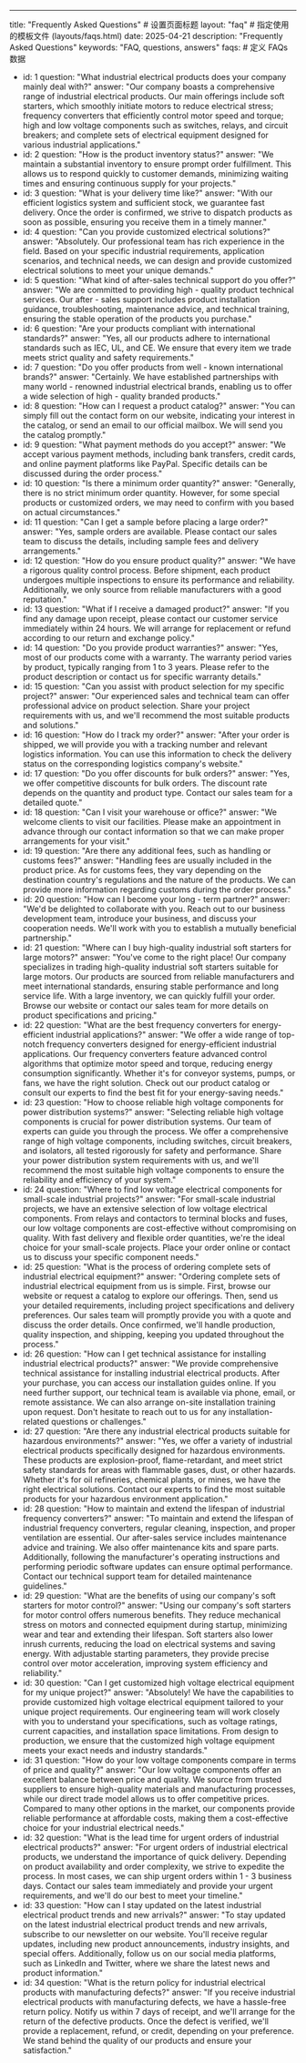---
title: "Frequently Asked Questions"  #  设置页面标题
layout: "faq"  #  指定使用的模板文件 (layouts/faqs.html)
date: 2025-04-21
description: "Frequently Asked Questions"
keywords: "FAQ, questions, answers"
faqs:  # 定义 FAQs 数据

  - id: 1
    question: "What industrial electrical products does your company mainly deal with?"
    answer: "Our company boasts a comprehensive range of industrial electrical products. Our main offerings include soft starters, which smoothly initiate motors to reduce electrical stress; frequency converters that efficiently control motor speed and torque; high and low voltage components such as switches, relays, and circuit breakers; and complete sets of electrical equipment designed for various industrial applications."
  - id: 2
    question: "How is the product inventory status?"
    answer: "We maintain a substantial inventory to ensure prompt order fulfillment. This allows us to respond quickly to customer demands, minimizing waiting times and ensuring continuous supply for your projects."
  - id: 3
    question: "What is your delivery time like?"
    answer: "With our efficient logistics system and sufficient stock, we guarantee fast delivery. Once the order is confirmed, we strive to dispatch products as soon as possible, ensuring you receive them in a timely manner."
  - id: 4
    question: "Can you provide customized electrical solutions?"
    answer: "Absolutely. Our professional team has rich experience in the field. Based on your specific industrial requirements, application scenarios, and technical needs, we can design and provide customized electrical solutions to meet your unique demands."
  - id: 5
    question: "What kind of after-sales technical support do you offer?"
    answer: "We are committed to providing high - quality product technical services. Our after - sales support includes product installation guidance, troubleshooting, maintenance advice, and technical training, ensuring the stable operation of the products you purchase." 
  - id: 6
    question: "Are your products compliant with international standards?"
    answer: "Yes, all our products adhere to international standards such as IEC, UL, and CE. We ensure that every item we trade meets strict quality and safety requirements."
  - id: 7
    question: "Do you offer products from well - known international brands?"
    answer: "Certainly. We have established partnerships with many world - renowned industrial electrical brands, enabling us to offer a wide selection of high - quality branded products."
  - id: 8
    question: "How can I request a product catalog?"
    answer: "You can simply fill out the contact form on our website, indicating your interest in the catalog, or send an email to our official mailbox. We will send you the catalog promptly."
  - id: 9
    question: "What payment methods do you accept?"
    answer: "We accept various payment methods, including bank transfers, credit cards, and online payment platforms like PayPal. Specific details can be discussed during the order process."
  - id: 10
    question: "Is there a minimum order quantity?"
    answer: "Generally, there is no strict minimum order quantity. However, for some special products or customized orders, we may need to confirm with you based on actual circumstances."
  - id: 11
    question: "Can I get a sample before placing a large order?"
    answer: "Yes, sample orders are available. Please contact our sales team to discuss the details, including sample fees and delivery arrangements."
  - id: 12
    question: "How do you ensure product quality?"
    answer: "We have a rigorous quality control process. Before shipment, each product undergoes multiple inspections to ensure its performance and reliability. Additionally, we only source from reliable manufacturers with a good reputation."
  - id: 13
    question: "What if I receive a damaged product?"
    answer: "If you find any damage upon receipt, please contact our customer service immediately within 24 hours. We will arrange for replacement or refund according to our return and exchange policy."
  - id: 14
    question: "Do you provide product warranties?"
    answer: "Yes, most of our products come with a warranty. The warranty period varies by product, typically ranging from 1 to 3 years. Please refer to the product description or contact us for specific warranty details."
  - id: 15
    question: "Can you assist with product selection for my specific project?"
    answer: "Our experienced sales and technical team can offer professional advice on product selection. Share your project requirements with us, and we'll recommend the most suitable products and solutions."
  - id: 16
    question: "How do I track my order?"
    answer: "After your order is shipped, we will provide you with a tracking number and relevant logistics information. You can use this information to check the delivery status on the corresponding logistics company's website."
  - id: 17
    question: "Do you offer discounts for bulk orders?"
    answer: "Yes, we offer competitive discounts for bulk orders. The discount rate depends on the quantity and product type. Contact our sales team for a detailed quote."
  - id: 18
    question: "Can I visit your warehouse or office?"
    answer: "We welcome clients to visit our facilities. Please make an appointment in advance through our contact information so that we can make proper arrangements for your visit."
  - id: 19
    question: "Are there any additional fees, such as handling or customs fees?"
    answer: "Handling fees are usually included in the product price. As for customs fees, they vary depending on the destination country's regulations and the nature of the products. We can provide more information regarding customs during the order process."
  - id: 20
    question: "How can I become your long - term partner?"
    answer: "We'd be delighted to collaborate with you. Reach out to our business development team, introduce your business, and discuss your cooperation needs. We'll work with you to establish a mutually beneficial partnership."   
  - id: 21
    question: "Where can I buy high-quality industrial soft starters for large motors?"
    answer: "You've come to the right place! Our company specializes in trading high-quality industrial soft starters suitable for large motors. Our products are sourced from reliable manufacturers and meet international standards, ensuring stable performance and long service life. With a large inventory, we can quickly fulfill your order. Browse our website or contact our sales team for more details on product specifications and pricing."
  - id: 22
    question: "What are the best frequency converters for energy-efficient industrial applications?"
    answer: "We offer a wide range of top-notch frequency converters designed for energy-efficient industrial applications. Our frequency converters feature advanced control algorithms that optimize motor speed and torque, reducing energy consumption significantly. Whether it's for conveyor systems, pumps, or fans, we have the right solution. Check out our product catalog or consult our experts to find the best fit for your energy-saving needs."
  - id: 23
    question: "How to choose reliable high voltage components for power distribution systems?"
    answer: "Selecting reliable high voltage components is crucial for power distribution systems. Our team of experts can guide you through the process. We offer a comprehensive range of high voltage components, including switches, circuit breakers, and isolators, all tested rigorously for safety and performance. Share your power distribution system requirements with us, and we'll recommend the most suitable high voltage components to ensure the reliability and efficiency of your system."
  - id: 24
    question: "Where to find low voltage electrical components for small-scale industrial projects?"
    answer: "For small-scale industrial projects, we have an extensive selection of low voltage electrical components. From relays and contactors to terminal blocks and fuses, our low voltage components are cost-effective without compromising on quality. With fast delivery and flexible order quantities, we're the ideal choice for your small-scale projects. Place your order online or contact us to discuss your specific component needs."
  - id: 25
    question: "What is the process of ordering complete sets of industrial electrical equipment?"
    answer: "Ordering complete sets of industrial electrical equipment from us is simple. First, browse our website or request a catalog to explore our offerings. Then, send us your detailed requirements, including project specifications and delivery preferences. Our sales team will promptly provide you with a quote and discuss the order details. Once confirmed, we'll handle production, quality inspection, and shipping, keeping you updated throughout the process."
  - id: 26
    question: "How can I get technical assistance for installing industrial electrical products?"
    answer: "We provide comprehensive technical assistance for installing industrial electrical products. After your purchase, you can access our installation guides online. If you need further support, our technical team is available via phone, email, or remote assistance. We can also arrange on-site installation training upon request. Don't hesitate to reach out to us for any installation-related questions or challenges."
  - id: 27
    question: "Are there any industrial electrical products suitable for hazardous environments?"
    answer: "Yes, we offer a variety of industrial electrical products specifically designed for hazardous environments. These products are explosion-proof, flame-retardant, and meet strict safety standards for areas with flammable gases, dust, or other hazards. Whether it's for oil refineries, chemical plants, or mines, we have the right electrical solutions. Contact our experts to find the most suitable products for your hazardous environment application."
  - id: 28
    question: "How to maintain and extend the lifespan of industrial frequency converters?"
    answer: "To maintain and extend the lifespan of industrial frequency converters, regular cleaning, inspection, and proper ventilation are essential. Our after-sales service includes maintenance advice and training. We also offer maintenance kits and spare parts. Additionally, following the manufacturer's operating instructions and performing periodic software updates can ensure optimal performance. Contact our technical support team for detailed maintenance guidelines."
  - id: 29
    question: "What are the benefits of using our company's soft starters for motor control?"
    answer: "Using our company's soft starters for motor control offers numerous benefits. They reduce mechanical stress on motors and connected equipment during startup, minimizing wear and tear and extending their lifespan. Soft starters also lower inrush currents, reducing the load on electrical systems and saving energy. With adjustable starting parameters, they provide precise control over motor acceleration, improving system efficiency and reliability."
  - id: 30
    question: "Can I get customized high voltage electrical equipment for my unique project?"
    answer: "Absolutely! We have the capabilities to provide customized high voltage electrical equipment tailored to your unique project requirements. Our engineering team will work closely with you to understand your specifications, such as voltage ratings, current capacities, and installation space limitations. From design to production, we ensure that the customized high voltage equipment meets your exact needs and industry standards."
  - id: 31
    question: "How do your low voltage components compare in terms of price and quality?"
    answer: "Our low voltage components offer an excellent balance between price and quality. We source from trusted suppliers to ensure high-quality materials and manufacturing processes, while our direct trade model allows us to offer competitive prices. Compared to many other options in the market, our components provide reliable performance at affordable costs, making them a cost-effective choice for your industrial electrical needs."
  - id: 32
    question: "What is the lead time for urgent orders of industrial electrical products?"
    answer: "For urgent orders of industrial electrical products, we understand the importance of quick delivery. Depending on product availability and order complexity, we strive to expedite the process. In most cases, we can ship urgent orders within 1 - 3 business days. Contact our sales team immediately and provide your urgent requirements, and we'll do our best to meet your timeline."
  - id: 33
    question: "How can I stay updated on the latest industrial electrical product trends and new arrivals?"
    answer: "To stay updated on the latest industrial electrical product trends and new arrivals, subscribe to our newsletter on our website. You'll receive regular updates, including new product announcements, industry insights, and special offers. Additionally, follow us on our social media platforms, such as LinkedIn and Twitter, where we share the latest news and product information."
  - id: 34
    question: "What is the return policy for industrial electrical products with manufacturing defects?"
    answer: "If you receive industrial electrical products with manufacturing defects, we have a hassle-free return policy. Notify us within 7 days of receipt, and we'll arrange for the return of the defective products. Once the defect is verified, we'll provide a replacement, refund, or credit, depending on your preference. We stand behind the quality of our products and ensure your satisfaction."



